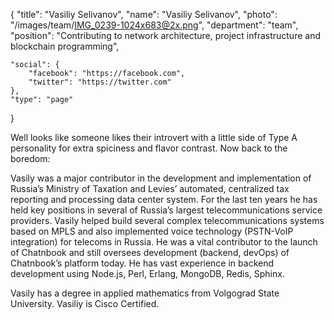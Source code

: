 {
	"title": "Vasiliy Selivanov",
	"name": "Vasiliy Selivanov",
	"photo": "/images/team/IMG_0239-1024x683@2x.png",
	"department": "team",
	"position": "Contributing to network architecture, project infrastructure and blockchain programming",

	"social": {
		"facebook": "https://facebook.com",
		"twitter": "https://twitter.com"
	},
	"type": "page"
}

Well looks like someone likes their introvert with a little side of Type A personality for extra spiciness and flavor contrast. Now back to the boredom:

Vasily was a major contributor in the development and implementation of Russia’s Ministry of Taxation and Levies’ automated, centralized tax reporting and processing data center system. For the last ten years he has held key positions in several of Russia’s largest telecommunications service providers. Vasily helped build several complex telecommunications systems based on MPLS and also implemented voice technology (PSTN-VoIP integration) for telecoms in Russia. He was a vital contributor to the launch of Chatnbook and still oversees development (backend, devOps) of Chatnbook’s platform today. He has vast experience in backend development using Node.js, Perl, Erlang, MongoDB, Redis, Sphinx.

Vasily has a degree in applied mathematics from Volgograd State University. Vasiliy is Cisco Certified.

